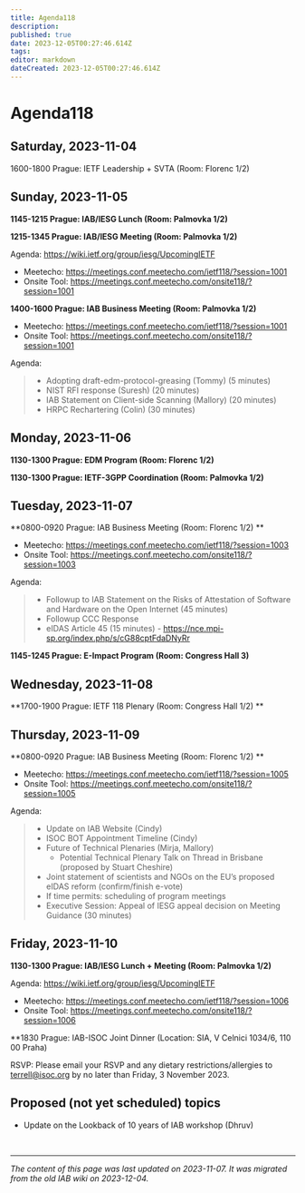 ```yaml
---
title: Agenda118
description: 
published: true
date: 2023-12-05T00:27:46.614Z
tags: 
editor: markdown
dateCreated: 2023-12-05T00:27:46.614Z
---
```


# Agenda118

## Saturday, 2023-11-04

1600-1800 Prague: IETF Leadership + SVTA (Room: Florenc 1/2)

## Sunday, 2023-11-05

**1145-1215 Prague: IAB/IESG Lunch (Room: Palmovka 1/2)**

**1215-1345 Prague: IAB/IESG Meeting (Room: Palmovka 1/2)** 

Agenda: https://wiki.ietf.org/group/iesg/UpcomingIETF

* Meetecho: https://meetings.conf.meetecho.com/ietf118/?session=1001
* Onsite Tool: https://meetings.conf.meetecho.com/onsite118/?session=1001

**1400-1600 Prague: IAB Business Meeting (Room: Palmovka 1/2)** 

* Meetecho: https://meetings.conf.meetecho.com/ietf118/?session=1001
* Onsite Tool: https://meetings.conf.meetecho.com/onsite118/?session=1001

Agenda:

>   * Adopting draft-edm-protocol-greasing (Tommy) (5 minutes)
>   * NIST RFI response (Suresh) (20 minutes)
>   * IAB Statement on Client-side Scanning (Mallory) (20 minutes)
>   * HRPC Rechartering (Colin) (30 minutes)

## Monday, 2023-11-06

**1130-1300 Prague: EDM Program (Room: Florenc 1/2)**

**1130-1300 Prague: IETF-3GPP Coordination (Room: Palmovka 1/2)**

## Tuesday, 2023-11-07

**0800-0920 Prague: IAB Business Meeting (Room: Florenc 1/2) **

* Meetecho: https://meetings.conf.meetecho.com/ietf118/?session=1003
* Onsite Tool: https://meetings.conf.meetecho.com/onsite118/?session=1003

Agenda:
>   * Followup to IAB Statement on the Risks of Attestation of Software and Hardware on the Open Internet (45 minutes)
>   * Followup CCC Response
>   * eIDAS Article 45 (15 minutes) - https://nce.mpi-sp.org/index.php/s/cG88cptFdaDNyRr


**1145-1245 Prague: E-Impact Program (Room: Congress Hall 3)**

## Wednesday, 2023-11-08

**1700-1900 Prague: IETF 118 Plenary (Room: Congress Hall 1/2) **

## Thursday, 2023-11-09

**0800-0920 Prague: IAB Business Meeting (Room: Florenc 1/2) **

* Meetecho: https://meetings.conf.meetecho.com/ietf118/?session=1005
* Onsite Tool: https://meetings.conf.meetecho.com/onsite118/?session=1005

Agenda: 
>   * Update on IAB Website (Cindy)
>   * ISOC BOT Appointment Timeline (Cindy)
>   * Future of Technical Plenaries (Mirja, Mallory)
>     * Potential Technical Plenary Talk on Thread in Brisbane (proposed by Stuart Cheshire)
>   * Joint statement of scientists and NGOs on the EU’s proposed eIDAS reform (confirm/finish e-vote)
>   * If time permits: scheduling of program meetings
>   * Executive Session: Appeal of IESG appeal decision on Meeting Guidance (30 minutes)

## Friday, 2023-11-10

**1130-1300 Prague: IAB/IESG Lunch + Meeting (Room: Palmovka 1/2)** 

Agenda: https://wiki.ietf.org/group/iesg/UpcomingIETF

* Meetecho: https://meetings.conf.meetecho.com/ietf118/?session=1006
* Onsite Tool: https://meetings.conf.meetecho.com/onsite118/?session=1006

**1830 Prague: IAB-ISOC Joint Dinner (Location: SIA, V Celnici 1034/6, 110 00 Praha)

RSVP: Please email your RSVP and any dietary restrictions/allergies to terrell@isoc.org by no later than Friday, 3 November 2023.

## Proposed (not yet scheduled) topics

* Update on the Lookback of 10 years of IAB workshop (Dhruv)


&nbsp;
&nbsp;
&nbsp;

---

*The content of this page was last updated on 2023-11-07. It was migrated from the old IAB wiki on 2023-12-04.*
